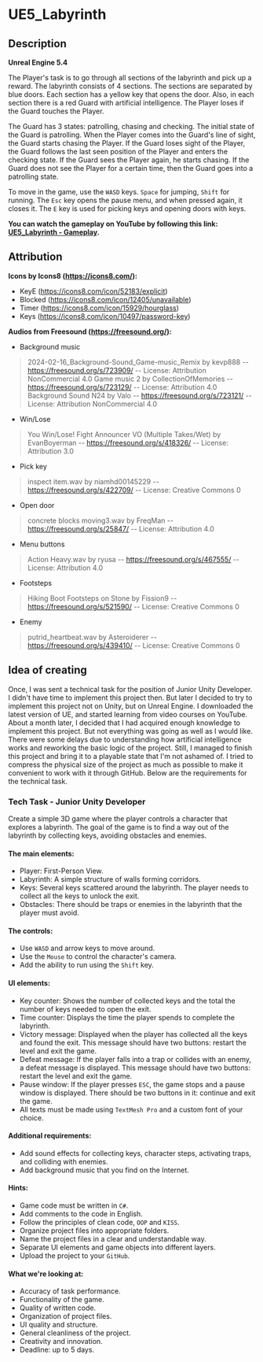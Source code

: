 # UE5_Labyrinth

## Description
**Unreal Engine 5.4**

The Player's task is to go through all sections of the labyrinth and pick up a reward. The labyrinth consists of 4 sections. The sections are separated by blue doors. Each section has a yellow key that opens the door. Also, in each section there is a red Guard with artificial intelligence. The Player loses if the Guard touches the Player.

The Guard has 3 states: patrolling, chasing and checking. The initial state of the Guard is patrolling. When the Player comes into the Guard's line of sight, the Guard starts chasing the Player. If the Guard loses sight of the Player, the Guard follows the last seen position of the Player and enters the checking state. If the Guard sees the Player again, he starts chasing. If the Guard does not see the Player for a certain time, then the Guard goes into a patrolling state.

To move in the game, use the `WASD` keys. `Space` for jumping, `Shift` for running. The `Esc` key opens the pause menu, and when pressed again, it closes it. The `E` key is used for picking keys and opening doors with keys.

**You can watch the gameplay on YouTube by following this link: [UE5_Labyrinth - Gameplay](https://www.youtube.com/watch?v=lJkwDgJ0l68).**

## Attribution
**Icons by Icons8 (https://icons8.com/):**
- KeyE (https://icons8.com/icon/52183/explicit)
- Blocked (https://icons8.com/icon/12405/unavailable)
- Timer (https://icons8.com/icon/15929/hourglass)
- Keys (https://icons8.com/icon/10497/password-key)

**Audios from Freesound (https://freesound.org/):**
- Background music

> 2024-02-16_Background-Sound_Game-music_Remix by kevp888 -- https://freesound.org/s/723909/ -- License: Attribution NonCommercial 4.0
Game music 2 by CollectionOfMemories -- https://freesound.org/s/723129/ -- License: Attribution 4.0
Background Sound N24 by Valo -- https://freesound.org/s/723121/ -- License: Attribution NonCommercial 4.0

- Win/Lose

> You Win/Lose! Fight Announcer VO (Multiple Takes/Wet) by EvanBoyerman -- https://freesound.org/s/418326/ -- License: Attribution 3.0

- Pick key

> inspect item.wav by niamhd00145229 -- https://freesound.org/s/422709/ -- License: Creative Commons 0

- Open door

> concrete blocks moving3.wav by FreqMan -- https://freesound.org/s/25847/ -- License: Attribution 4.0

- Menu buttons

> Action Heavy.wav by ryusa -- https://freesound.org/s/467555/ -- License: Attribution 4.0

- Footsteps

> Hiking Boot Footsteps on Stone by Fission9 -- https://freesound.org/s/521590/ -- License: Creative Commons 0

- Enemy

> putrid_heartbeat.wav by Asteroiderer -- https://freesound.org/s/439410/ -- License: Creative Commons 0

## Idea of creating
Once, I was sent a technical task for the position of Junior Unity Developer. I didn't have time to implement this project then. But later I decided to try to implement this project not on Unity, but on Unreal Engine. I downloaded the latest version of UE, and started learning from video courses on YouTube. About a month later, I decided that I had acquired enough knowledge to implement this project. But not everything was going as well as I would like. There were some delays due to understanding how artificial intelligence works and reworking the basic logic of the project. Still, I managed to finish this project and bring it to a playable state that I'm not ashamed of. I tried to compress the physical size of the project as much as possible to make it convenient to work with it through GitHub. Below are the requirements for the technical task.

### Tech Task - Junior Unity Developer
Create a simple 3D game where the player controls a character that explores a labyrinth. The goal of the game is to find a way out of the labyrinth by collecting keys, avoiding obstacles and enemies.

#### The main elements:
- Player: First-Person View.
- Labyrinth: A simple structure of walls forming corridors.
- Keys: Several keys scattered around the labyrinth. The player needs to collect all the keys to unlock the exit.
- Obstacles: There should be traps or enemies in the labyrinth that the player must avoid.

#### The controls:
- Use `WASD` and arrow keys to move around.
- Use the `Mouse` to control the character's camera.
- Add the ability to run using the `Shift` key.

#### UI elements:
- Key counter: Shows the number of collected keys and the total
the number of keys needed to open the exit.
- Time counter: Displays the time the player spends to complete the labyrinth.
- Victory message: Displayed when the player has collected all the keys and found the exit. This message should have two buttons: restart the level and exit the game.
- Defeat message: If the player falls into a trap or collides with an enemy, a defeat message is displayed. This message should have two buttons: restart the level and exit the game.
- Pause window: If the player presses `ESC`, the game stops and a pause window is displayed. There should be two buttons in it: continue and exit the game.
- All texts must be made using `TextMesh Pro` and a custom font of your choice.

#### Additional requirements:
- Add sound effects for collecting keys, character steps, activating traps, and colliding with enemies.
- Add background music that you find on the Internet.

#### Hints:
- Game code must be written in `C#`.
- Add comments to the code in English.
- Follow the principles of clean code, `OOP` and `KISS`.
- Organize project files into appropriate folders.
- Name the project files in a clear and understandable way.
- Separate UI elements and game objects into different layers.
- Upload the project to your `GitHub`.

#### What we're looking at:
- Accuracy of task performance.
- Functionality of the game.
- Quality of written code.
- Organization of project files.
- UI quality and structure.
- General cleanliness of the project.
- Creativity and innovation.
- Deadline: up to 5 days.